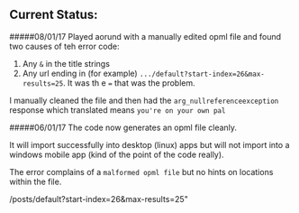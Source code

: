 ## Current Status:


#####08/01/17
Played aorund with a manually edited opml file and found two causes of teh error code:

1. Any `&` in the title strings
2. Any url ending in (for example) `.../default?start-index=26&max-results=25`. It was th e `=` that was the problem.

I manually cleaned the file and then had the `arg_nullreferenceexception` response which translated means `you're on your own pal`


#####06/01/17
The code now generates an opml file cleanly. 

It will import successfully into desktop (linux) apps but will not import into a windows mobile app (kind of the point of the code really). 

The error complains of a `malformed opml file` but no hints on locations within the file.

/posts/default?start-index=26&max-results=25"

